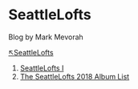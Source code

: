 # SeattleLofts
Blog by Mark Mevorah

[↖SeattleLofts](/)
1. [SeattleLofts I](/SeattleLofts1)
1. [The SeattleLofts 2018 Album List](/The2018SeattleLoftsAlbumsofTheYearList)

